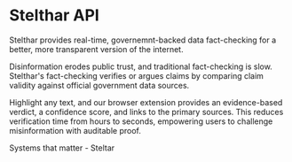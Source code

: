 # Stelthar API
Stelthar provides real-time, governemnt-backed data fact-checking for a better, more transparent version of the internet.

Disinformation erodes public trust, and traditional fact-checking is slow. Stelthar's fact-checking verifies or argues claims by comparing claim validity against official government data sources.

Highlight any text, and our browser extension provides an evidence-based verdict, a confidence score, and links to the primary sources. This reduces verification time from hours to seconds, empowering users to challenge misinformation with auditable proof.

Systems that matter - Steltar
